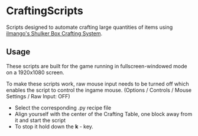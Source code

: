 # CraftingScripts

Scripts designed to automate crafting large quantities of items using [ilmango's Shulker Box Crafting System][ilmango].

## Usage

These scripts are built for the game running in fullscreen-windowed mode on a 1920x1080 screen.

To make these scripts work, raw mouse input needs to be turned off which enables the script to control the ingame mouse. (Options / Controls / Mouse Settings / Raw Input: OFF)

* Select the corresponding .py recipe file
* Align yourself with the center of the Crafting Table, one block away from it and start the script
* To stop it hold down the **k** - key.



[ilmango]: https://www.youtube.com/watch?v=A30Ua7wiCMM